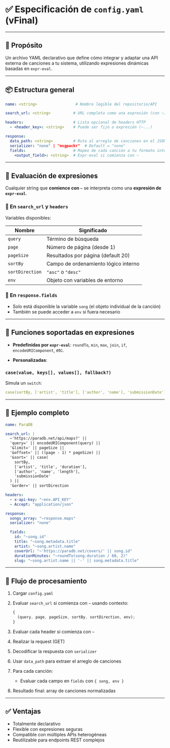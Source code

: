 # ✅ Especificación de `config.yaml` (vFinal)

---

## 🎯 Propósito

Un archivo YAML declarativo que define cómo integrar y adaptar una API externa de canciones a tu sistema, utilizando expresiones dinámicas basadas en `expr-eval`.

---

## 📦 Estructura general

```yaml
name: <string>                 # Nombre legible del repositorio/API

search_url: <string>          # URL completa como una expresión (con ~)

headers:                      # Lista opcional de headers HTTP
  - <header_key>: <string>    # Puede ser fijo o expresión (~...)

response:
  data_path: <string>         # Ruta al arreglo de canciones en el JSON
  serializer: "none" | "msgpackr"  # Default = "none"
  fields:                     # Mapeo de cada canción a tu formato interno
    <output_field>: <string>  # Expr-eval si comienza con ~
```

---

## 🧠 Evaluación de expresiones

Cualquier string que **comience con `~`** se interpreta como una **expresión de `expr-eval`**.

### 🔹 En `search_url` y `headers`

Variables disponibles:

| Nombre          | Significado                          |
| --------------- | ------------------------------------ |
| `query`         | Término de búsqueda                  |
| `page`          | Número de página (desde 1)           |
| `pageSize`      | Resultados por página (default 20)   |
| `sortBy`        | Campo de ordenamiento lógico interno |
| `sortDirection` | `"asc"` o `"desc"`                   |
| `env`           | Objeto con variables de entorno      |

### 🔹 En `response.fields`

- Solo está disponible la variable `song` (el objeto individual de la canción)
- También se puede acceder a `env` si fuera necesario

---

## 🔣 Funciones soportadas en expresiones

- **Predefinidas por `expr-eval`**:
  `roundTo`, `min`, `max`, `join`, `if`, `encodeURIComponent`, etc.

- **Personalizadas**:

### `case(value, keys[], values[], fallback?)`

Simula un `switch`:

```yaml
case(sortBy, ['artist', 'title'], ['author', 'name'], 'submissionDate')
```

---

## 🧪 Ejemplo completo

```yaml
name: ParaDB

search_url: |
  ~'https://paradb.net/api/maps?' ||
  'query=' || encodeURIComponent(query) ||
  '&limit=' || pageSize ||
  '&offset=' || ((page - 1) * pageSize) ||
  '&sort=' || case(
    sortBy,
    ['artist', 'title', 'duration'],
    ['author', 'name', 'length'],
    'submissionDate'
  ) ||
  '&order=' || sortDirection

headers:
  - x-api-key: "~env.API_KEY"
  - Accept: "application/json"

response:
  songs_array: "~response.maps"
  serializer: "none"

  fields:
    id: "~song.id"
    title: "~song.metadata.title"
    artist: "~song.artist.name"
    coverUrl: "~'https://paradb.net/covers/' || song.id"
    durationMinutes: "~roundTo(song.duration / 60, 2)"
    slug: "~song.artist.name || '-' || song.metadata.title"
```

---

## 🔁 Flujo de procesamiento

1. Cargar `config.yaml`
2. Evaluar `search_url` si comienza con `~` usando contexto:

   ```js
   {
     (query, page, pageSize, sortBy, sortDirection, env);
   }
   ```

3. Evaluar cada header si comienza con `~`
4. Realizar la request (GET)
5. Decodificar la respuesta con `serializer`
6. Usar `data_path` para extraer el arreglo de canciones
7. Para cada canción:
   - Evaluar cada campo en `fields` con `{ song, env }`

8. Resultado final: array de canciones normalizadas

---

## ✅ Ventajas

- Totalmente declarativo
- Flexible con expresiones seguras
- Compatible con múltiples APIs heterogéneas
- Reutilizable para endpoints REST complejos
